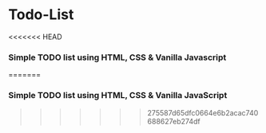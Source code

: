 # Todo-List
<<<<<<< HEAD

### Simple TODO list using HTML, CSS & Vanilla Javascript
=======
### Simple TODO list using HTML, CSS & Vanilla JavaScript 
>>>>>>> 275587d65dfc0664e6b2acac740688627eb274df
